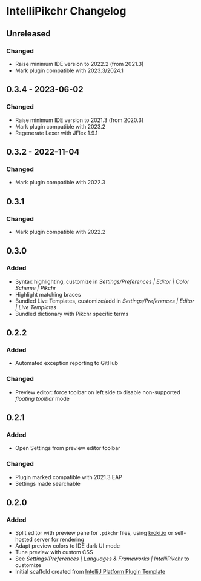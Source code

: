 <!-- Keep a Changelog guide -> https://keepachangelog.com -->

# IntelliPikchr Changelog

## Unreleased
                 
### Changed
- Raise minimum IDE version to 2022.2 (from 2021.3)
- Mark plugin compatible with 2023.3/2024.1

## 0.3.4 - 2023-06-02

### Changed
- Raise minimum IDE version to 2021.3 (from 2020.3)
- Mark plugin compatible with 2023.2
- Regenerate Lexer with JFlex 1.9.1

## 0.3.2 - 2022-11-04

### Changed
- Mark plugin compatible with 2022.3

## 0.3.1

### Changed
- Mark plugin compatible with 2022.2

## 0.3.0

### Added
- Syntax highlighting, customize in _Settings/Preferences \| Editor \| Color Scheme \| Pikchr_
- Highlight matching braces
- Bundled Live Templates, customize/add in _Settings/Preferences \| Editor \| Live Templates_
- Bundled dictionary with Pikchr specific terms

## 0.2.2

### Added
- Automated exception reporting to GitHub

### Changed
- Preview editor: force toolbar on left side to disable non-supported _floating toolbar_ mode

## 0.2.1

### Added
- Open Settings from preview editor toolbar

### Changed
- Plugin marked compatible with 2021.3 EAP
- Settings made searchable

## 0.2.0

### Added
- Split editor with preview pane for `.pikchr` files, using [kroki.io](https://kroki.io) or self-hosted server for rendering
- Adapt preview colors to IDE dark UI mode
- Tune preview with custom CSS
- See _Settings/Preferences \| Languages & Frameworks \| IntelliPikchr_ to customize
- Initial scaffold created from [IntelliJ Platform Plugin Template](https://github.com/JetBrains/intellij-platform-plugin-template)
